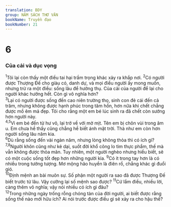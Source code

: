 ```yaml
---
translation: BDY
group: NĂM SÁCH THƠ VĂN
bookName: Truyền đạo 
bookNumber: 21
---
```


<div class="title"><h1>6</h1><h3>Của cải và dục vọng</h3></div>
<span class="verse tr_6_1"><sup>1</sup>Tôi lại còn thấy một điều tai hại trầm trọng khác xảy ra khắp nơi. </span>
<span class="verse tr_6_2"><sup>2</sup>Có người được Thượng Đế cho giàu có, danh dự, và mọi điều người ấy mong muốn, nhưng trừ ra một điều: sống lâu để hưởng thụ. Của cải của người để lại cho người khác hưởng hết. Còn gì vô nghĩa hơn?<br/></span>
<span class="verse tr_6_3"><sup>3</sup>Lại có người được sống đến cao niên trường thọ, sinh con đẻ cái đến cả trăm, nhưng không được hạnh phúc trong tâm hồn, hơn nữa khi chết chẳng được mồ êm mả đẹp. Tôi cho rằng một em bé lúc sinh ra đã chết còn sướng hơn người này.<br/></span>
<span class="verse tr_6_4 tr_6_5"><sup>4,5</sup>Vì em bé đến từ hư vô, lại trở về với mờ mịt. Tên em bị chôn vùi trong âm u. Em chưa hề thấy cũng chẳng hề biết ánh mặt trời. Thà như em còn hơn người sống lâu năm kia.<br/></span>
<span class="verse tr_6_6"><sup>6</sup>Dù rằng sống đến vài ngàn năm, nhưng lòng không thỏa thì có ích gì?<br/></span>
<span class="verse tr_6_7 tr_6_8"><sup>7,8</sup>Người khôn cũng như kẻ dại, suốt đời khổ công lo tìm thực phẩm, thế mà vẫn không được thỏa mãn. Tuy nhiên, một người nghèo nhưng hiểu biết, sẽ có một cuộc sống tốt đẹp hơn những người kia. </span>
<span class="verse tr_6_9"><sup>9</sup>Có ít trong tay hơn là có nhiều trong tưởng tượng. Mơ mộng hão huyền là điên rồ, chẳng khác gì đuổi gió.<br/></span>
<span class="verse tr_6_10"><sup>10</sup>Định mệnh an bài muôn sự. Số phận một người ra sao đã được Thượng Đế biết trước từ lâu. Vậy cưỡng lại số mệnh sao được? </span>
<span class="verse tr_6_11"><sup>11</sup>Cứ lắm điều, nhiều lời, càng thêm vô nghĩa; vậy nói nhiều có ích gì đâu?<br/></span>
<span class="verse tr_6_12"><sup>12</sup>Trong những ngày trống rỗng chóng tàn của đời người, ai biết được rằng sống thế nào mới hữu ích? Ai nói trước được điều gì sẽ xảy ra cho hậu thế?</span>
